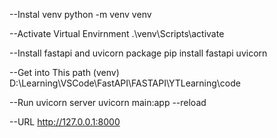 --Instal venv
python -m venv venv

--Activate Virtual Envirnment
.\venv\Scripts\activate

--Install fastapi and uvicorn package
pip install fastapi uvicorn

--Get into This path
(venv) D:\Learning\VSCode\FastAPI\FASTAPI\YTLearning\code

--Run uvicorn server
uvicorn main:app --reload

--URL
http://127.0.0.1:8000